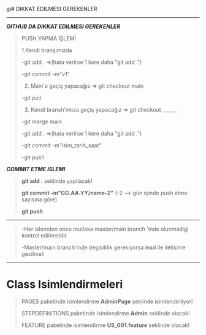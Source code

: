gi# DIKKAT EDILMESI GEREKENLER

***

***GITHUB DA DIKKAT EDILMESI GEREKENLER***
> 
> PUSH YAPMA İŞLEMİ
> 
> 1.Kendi branşımızda
> 
> 	-git add .           =>(hata verirse 1 kere daha "git add .")
> 
> 	-git commit -m"v1"
> 
> 2. Main'e geçiş yapacağız => git checkout main
> 
> 	-git pull
> 
> 3. Kendi bransh'ımıza geçiş yapacağız => git checkout ______
> 
> 	-git merge main
> 
> 	-git add .           =>(hata verirse 1 kere daha "git add .")
> 
> 	-git commit -m"isim_tarih_saat"
> 
> 	-git push
	

***COMMIT ETME ISLEMI***
> **git add .** seklinde yapilacak!
>
> **git commit -m"GG.AA.YY/name-2"** (-2 --> gün içinde push etme sayısına göre)
>
> **git push**

***
> -Her islemden once mutlaka master/main branch 'inde olunmadigi kontrol edilmelidir.
>
> -Master/main branch'inde degisiklik gerekiyorsa lead ile iletisime gecilmeli
***

# Class Isimlendirmeleri
>  PAGES paketinde isimlendirme **AdminPage** şeklinde isimlendiriliyor!
>
>  STEPDEFINITIONS paketinde isimlendirme **Admin** seklinde olacak!
>
>  FEATURE paketinde isimlendirme **US_001.feature** seklinde olacak!
